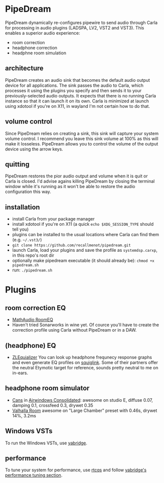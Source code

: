 # PipeDream

PipeDream dynamically re-configures pipewire to send audio through Carla for processing in audio plugins (LADSPA, LV2, VST2 and VST3).
This enables a superior audio experience:
 * room correction
 * headphone correction
 * headphne room simulation

## architecture
PipeDream creates an audio sink that becomes the default audio output device for all applications.
The sink passes the audio to Carla, which processes it using the plugins you specify and then sends it to your previously-selected audio outputs.
It expects that there is no running Carla instance so that it can launch it on its own.
Carla is minimized at launch using xdotool if you're on X11, in wayland I'm not certain how to do that.

## volume control
Since PipeDream relies on creating a sink, this sink will capture your system volume control.
I recommend you leave this sink volume at 100% as this will make it losseless.
PipeDream allows you to control the volume of the output device using the arrow keys.

## quitting
PipeDream restores the pior audio output and volume when it is quit or Carla is closed.
I'd advise agains killing PipeDream by closing the terminal window while it's running as it won't be able to restore the audio configuration this way.

## installation
 * install Carla from your package manager
 * install xdotool if you're on X11 (a quick `echo $XDG_SESSION_TYPE` should tell you)
 * plugins can be installed to the usual locations where Carla can find them (e.g. `~/.vst3/`)
 * `git clone https://github.com/recallmenot/pipedream.git`
 * launch Carla, load your plugins and save the profile as `systemdsp.carxp`, in this repo's root dir
 * optionally make pipedream executable (it should already be): `chmod +x pipedream.sh`
 * run: `./pipedream.sh`


# Plugins
## room correction EQ
 * [MathAudio RoomEQ](https://mathaudio.com/room-eq.htm) 
 * Haven't tried Sonarworks in wine yet.
Of cource you'll have to create the correction profile using Carla without PipeDream or in a DAW.

## (headphone) EQ
 * [ZLEquializer](https://github.com/ZL-Audio/ZLEqualizer)
You can look up headphone frequnecy response graphs and even generate EQ profiles on [squiglink](https://squig.link/).
Some of their partners offer the neutral Etymotic target for reference, sounds pretty neutral to me on in-ears.

## headphone room simulator
 * [Cans](https://www.airwindows.com/cans/) in [Airwindows Consolidated](https://github.com/baconpaul/airwin2rack/releases/tag/DAWPlugin): awesome on studio E, diffuse 0.07, damping 0.1, crossfeed 0.3, drywet 0.35
 * [Valhalla Room](https://valhalladsp.com/shop/reverb/valhalla-room/) awesome on "Large Chamber" preset with 0.46s, drywet 14%, 3.2ms

## Windows VSTs
To run the Windows VSTs, use [yabridge](https://github.com/robbert-vdh/yabridge).

## performance
To tune your system for performance, use [rtcqs](https://github.com/autostatic/rtcqs) and follow [yabridge's performance tuning section](https://github.com/robbert-vdh/yabridge?tab=readme-ov-file#performance-tuning).
